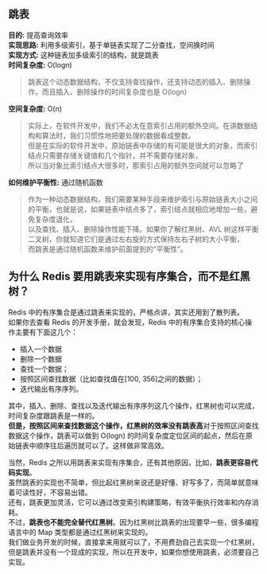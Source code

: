 ## 跳表
**目的:** 提高查询效率</br>
**实现思路:** 利用多级索引，基于单链表实现了二分查找，空间换时间</br>
**实现方式:** 这种链表加多级索引的结构，就是跳表</br>
**时间复杂度:** O(logn)</br>
> 跳表这个动态数据结构，不仅支持查找操作，还支持动态的插入、删除操作，而且插入、删除操作的时间复杂度也是 O(logn)</br>

**空间复杂度:** O(n)</br>
> 实际上，在软件开发中，我们不必太在意索引占用的额外空间。在讲数据结构和算法时，我们习惯性地把要处理的数据看成整数。</br>
> 但是在实际的软件开发中，原始链表中存储的有可能是很大的对象，而索引结点只需要存储关键值和几个指针，并不需要存储对象，</br>
> 所以当对象比索引结点大很多时，那索引占用的额外空间就可以忽略了

**如何维护平衡性:** 通过随机函数</br>
> 作为一种动态数据结构，我们需要某种手段来维护索引与原始链表大小之间的平衡，也就是说，如果链表中结点多了，索引结点就相应地增加一些，避免复杂度退化，</br>
> 以及查找、插入、删除操作性能下降。如果你了解红黑树、AVL 树这样平衡二叉树，你就知道它们是通过左右旋的方式保持左右子树的大小平衡，</br>
> 而跳表是通过随机函数来维护前面提到的“平衡性”。</br>

## 为什么 Redis 要用跳表来实现有序集合，而不是红黑树？
Redis 中的有序集合是通过跳表来实现的，严格点讲，其实还用到了散列表。</br>
如果你去查看 Redis 的开发手册，就会发现，Redis 中的有序集合支持的核心操作主要有下面这几个：</br>
- 插入一个数据
- 删除一个数据
- 查找一个数据；
- 按照区间查找数据（比如查找值在[100, 356]之间的数据）；
- 迭代输出有序序列。

其中，插入、删除、查找以及迭代输出有序序列这几个操作，红黑树也可以完成，时间复杂度跟跳表是一样的。</br>
**但是，按照区间来查找数据这个操作，红黑树的效率没有跳表高**对于按照区间查找数据这个操作，跳表可以做到 O(logn) 的时间复杂度定位区间的起点，然后在原始链表中顺序往后遍历就可以了。这样做非常高效。</br>

当然，Redis 之所以用跳表来实现有序集合，还有其他原因，比如，**跳表更容易代码实现**。</br>
虽然跳表的实现也不简单，但比起红黑树来说还是好懂、好写多了，而简单就意味着可读性好，不容易出错。</br>
还有，跳表更加灵活，它可以通过改变索引构建策略，有效平衡执行效率和内存消耗。</br>
不过，**跳表也不能完全替代红黑树**。因为红黑树比跳表的出现要早一些，很多编程语言中的 Map 类型都是通过红黑树来实现的。</br>
我们做业务开发的时候，直接拿来用就可以了，不用费劲自己去实现一个红黑树，但是跳表并没有一个现成的实现，所以在开发中，如果你想使用跳表，必须要自己实现。
